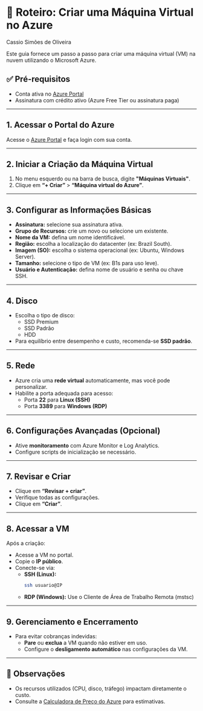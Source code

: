 # 🚀 Roteiro: Criar uma Máquina Virtual no Azure

Cassio Simões de Oliveira

Este guia fornece um passo a passo para criar uma máquina virtual (VM) na nuvem utilizando o Microsoft Azure.

## ✅ Pré-requisitos

- Conta ativa no [Azure Portal](https://portal.azure.com/)
- Assinatura com crédito ativo (Azure Free Tier ou assinatura paga)

---

## 1. Acessar o Portal do Azure

Acesse o [Azure Portal](https://portal.azure.com) e faça login com sua conta.

---

## 2. Iniciar a Criação da Máquina Virtual

1. No menu esquerdo ou na barra de busca, digite **"Máquinas Virtuais"**.
2. Clique em **“+ Criar”** > **“Máquina virtual do Azure”**.

---

## 3. Configurar as Informações Básicas

- **Assinatura:** selecione sua assinatura ativa.
- **Grupo de Recursos:** crie um novo ou selecione um existente.
- **Nome da VM:** defina um nome identificável.
- **Região:** escolha a localização do datacenter (ex: Brazil South).
- **Imagem (SO):** escolha o sistema operacional (ex: Ubuntu, Windows Server).
- **Tamanho:** selecione o tipo de VM (ex: B1s para uso leve).
- **Usuário e Autenticação:** defina nome de usuário e senha ou chave SSH.

---

## 4. Disco

- Escolha o tipo de disco:
  - SSD Premium
  - SSD Padrão
  - HDD
- Para equilíbrio entre desempenho e custo, recomenda-se **SSD padrão**.

---

## 5. Rede

- Azure cria uma **rede virtual** automaticamente, mas você pode personalizar.
- Habilite a porta adequada para acesso:
  - Porta **22** para **Linux (SSH)**
  - Porta **3389** para **Windows (RDP)**

---

## 6. Configurações Avançadas (Opcional)

- Ative **monitoramento** com Azure Monitor e Log Analytics.
- Configure scripts de inicialização se necessário.

---

## 7. Revisar e Criar

- Clique em **“Revisar + criar”**.
- Verifique todas as configurações.
- Clique em **“Criar”**.

---

## 8. Acessar a VM

Após a criação:

- Acesse a VM no portal.
- Copie o **IP público**.
- Conecte-se via:
  - **SSH (Linux):**
    ```bash
    ssh usuario@IP
    ```
  - **RDP (Windows):**
    Use o Cliente de Área de Trabalho Remota (mstsc)

---

## 9. Gerenciamento e Encerramento

- Para evitar cobranças indevidas:
  - **Pare** ou **exclua** a VM quando não estiver em uso.
  - Configure o **desligamento automático** nas configurações da VM.

---

## 📌 Observações

- Os recursos utilizados (CPU, disco, tráfego) impactam diretamente o custo.
- Consulte a [Calculadora de Preço do Azure](https://azure.microsoft.com/pt-br/pricing/calculator/) para estimativas.
